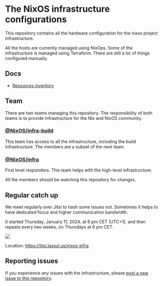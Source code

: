 
# The NixOS infrastructure configurations

This repository contains all the hardware configuration for the nixos project
infrastructure.

All the hosts are currently managed using NixOps. Some of the infrastructure is
managed using Terraform. There are still a lot of things configured manually.

## Docs

- [Resources inventory](docs/inventory.md)

## Team

There are two teams managing this repository. The responsibility of both teams
is to provide infrastructure for the Nix and NixOS community.

### [@NixOS/infra-build](https://github.com/orgs/NixOS/teams/infra-build)

This team has access to all the infrastructure, including the build
infrastructure. The members are a subset of the next team.

### [@NixOS/infra](https://github.com/orgs/NixOS/teams/infra)

First level responders. This team helps with the high-level infrastructure.

All the members should be watching this repository for changes.

## Regular catch up

We meet regularly over Jitsi to hash some issues out. Sometimes it helps to have
dedicated focus and higher communication bandwidth.

It started Thursday, January 11, 2024, at 6 pm CET (UTC+1), and then repeats
every two weeks, on Thursdays at 6 pm CET.

<a target="_blank" href="https://calendar.google.com/calendar/event?action=TEMPLATE&amp;tmeid=MDVjdjNpOG5qazhscjlna3Mxcmw0aHVzODIgam9uYXNAbnVtdGlkZS5jb20&amp;tmsrc=jonas%40numtide.com"><img border="0" src="https://www.google.com/calendar/images/ext/gc_button1_en.gif"></a>

Location: <https://jitsi.lassul.us/nixos-infra>

## Reporting issues

If you experience any issues with the infrastructure, please
[post a new issue to this repository][1].

[1]: https://github.com/NixOS/nixos-org-configurations/issues/new
